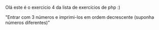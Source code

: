 Olá este é o exercicio 4 da lista de exercícios de php :)

"Entrar com 3 números e imprimi-los em
ordem decrescente (suponha números
diferentes)"